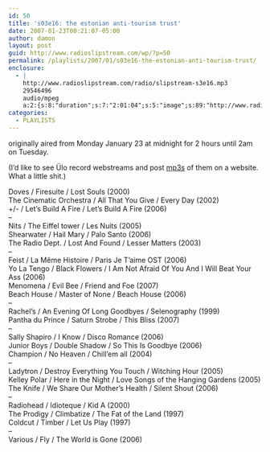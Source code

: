 ```yaml
---
id: 50
title: 's03e16: the estonian anti-tourism trust'
date: 2007-01-23T00:21:07-05:00
author: damon
layout: post
guid: http://www.radioslipstream.com/wp/?p=50
permalink: /playlists/2007/01/s03e16-the-estonian-anti-tourism-trust/
enclosure:
  - |
    http://www.radioslipstream.com/radio/slipstream-s3e16.mp3
    29546496
    audio/mpeg
    a:2:{s:8:"duration";s:7:"2:01:04";s:5:"image";s:89:"http://www.radioslipstream.com/wp/wp-content/plugins/podpress//images/vpreview_center.png";}
categories:
  - PLAYLISTS
---
```

originally aired from Monday January 23 at midnight for 2 hours until 2am on Tuesday.

(I’d like to see Ülo record webstreams and post [mp3s](/radio/slipstream-s3e16.mp3) of them on a website. What a little shit.)

Doves / Firesuite / Lost Souls (2000)  
The Cinematic Orchestra / All That You Give / Every Day (2002)  
+/- / Let’s Build A Fire / Let’s Build A Fire (2006)  
–  
Nits / The Eiffel tower / Les Nuits (2005)  
Shearwater / Hail Mary / Palo Santo (2006)  
The Radio Dept. / Lost And Found / Lesser Matters (2003)  
–  
Feist / La Même Histoire / Paris Je T’aime OST (2006)  
Yo La Tengo / Black Flowers / I Am Not Afraid Of You And I Will Beat Your Ass (2006)  
Menomena / Evil Bee / Friend and Foe (2007)  
Beach House / Master of None / Beach House (2006)  
–  
Rachel’s / An Evening Of Long Goodbyes / Selenography (1999)  
Pantha du Prince / Saturn Strobe / This Bliss (2007)  
–  
Sally Shapiro / I Know / Disco Romance (2006)  
Junior Boys / Double Shadow / So This Is Goodbye (2006)  
Champion / No Heaven / Chill’em all (2004)  
–  
Ladytron / Destroy Everything You Touch / Witching Hour (2005)  
Kelley Polar / Here in the Night / Love Songs of the Hanging Gardens (2005)  
The Knife / We Share Our Mother’s Health / Silent Shout (2006)  
–  
Radiohead / Idioteque / Kid A (2000)  
The Prodigy / Climbatize / The Fat of the Land (1997)  
Coldcut / Timber / Let Us Play (1997)  
–  
Various / Fly / The World is Gone (2006)